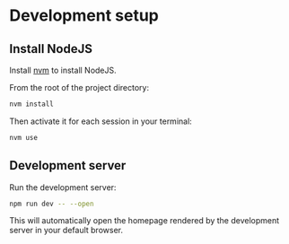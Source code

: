 # Development setup

## Install NodeJS

Install [nvm](https://github.com/nvm-sh/nvm) to install NodeJS.

From the root of the project directory:

```bash
nvm install
```

Then activate it for each session in your terminal:

```bash
nvm use
```

## Development server

Run the development server:

```bash
npm run dev -- --open
```

This will automatically open the homepage rendered by the development server in
your default browser.
